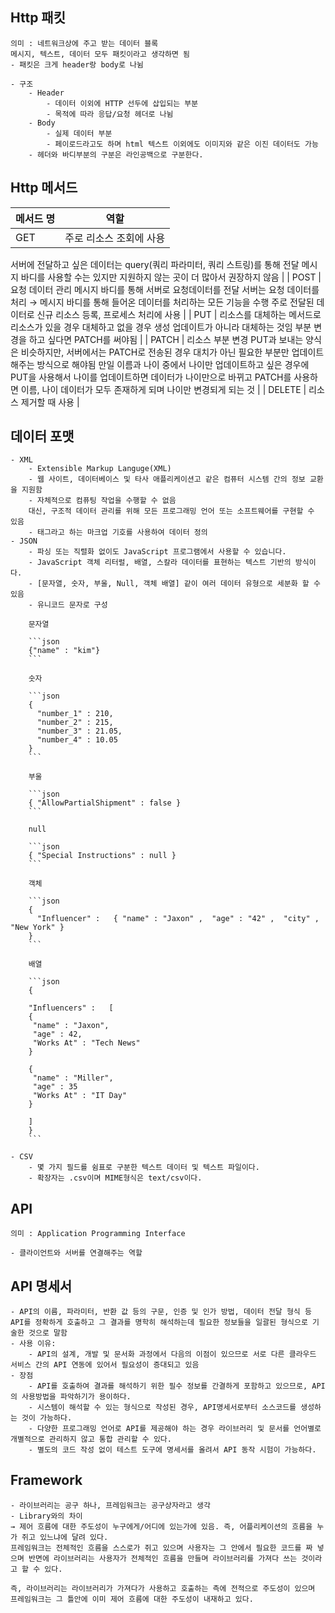 ## Http 패킷
    
    의미 : 네트워크상에 주고 받는 데이터 블록
    메시지, 텍스트, 데이터 모두 패킷이라고 생각하면 됨
    - 패킷은 크게 header랑 body로 나뉨
    
    - 구조
        - Header
            - 데이터 이외에 HTTP 선두에 삽입되는 부분
            - 목적에 따라 응답/요청 헤더로 나뉨
        - Body
            - 실제 데이터 부분
            - 페이로드라고도 하며 html 텍스트 이외에도 이미지와 같은 이진 데이터도 가능
        - 헤더와 바디부분의 구분은 라인공백으로 구분한다.
        
        
## Http 메서드
    
    
| 메서드 명 | 역할 |
| --- | --- |
| GET |  주로 리소스 조회에 사용
 서버에 전달하고 싶은 데이터는 query(쿼리 파라미터, 쿼리 스트링)를 통해 전달
 메시지 바디를 사용할 수는 있지만 지원하지 않는 곳이 더 많아서 권장하지 않음 |
| POST |   요청 데이터 관리
 메시지 바디를 통해 서버로 요청데이터를 전달
 서버는 요청 데이터를 처리 → 메시지 바디를 통해 들어온 데이터를 처리하는 모든 기능을 수행
 주로 전달된 데이터로 신규 리소스 등록, 프로세스 처리에 사용 |
| PUT |  리소스를 대체하는 메서드로 리소스가 있을 경우 대체하고 없을 경우 생성
 업데이트가 아니라 대체하는 것임
 부분 변경을 하고 싶다면 PATCH를 써야됨 |
| PATCH |  리소스 부분 변경
 PUT과 보내는 양식은 비슷하지만, 서버에서는 PATCH로 전송된 경우 대치가 아닌 필요한 부분만 업데이트 해주는 방식으로 해야됨
 만일 이름과 나이 중에서 나이만 업데이트하고 싶은 경우에 PUT을 사용해서 나이를 업데이트하면 데이터가 나이만으로 바뀌고 PATCH를 사용하면 이름, 나이 데이터가 모두 존재하게 되며 나이만 변경되게 되는 것 |
| DELETE |  리소스 제거할 때 사용 |

## 데이터 포맷
    - XML
        - Extensible Markup Languge(XML)
        - 웹 사이트, 데이터베이스 및 타사 애플리케이션고 같은 컴퓨터 시스템 간의 정보 교환을 지원함
        - 자체적으로 컴퓨팅 작업을 수행할 수 없음
        대신, 구조적 데이터 관리를 위해 모든 프로그래밍 언어 또는 소프트웨어를 구현할 수 있음
        - 태그라고 하는 마크업 기호를 사용하여 데이터 정의
    - JSON
        - 파싱 또는 직렬화 없이도 JavaScript 프로그램에서 사용할 수 있습니다.
        - JavaScript 객체 리터럴, 배열, 스칼라 데이터를 표현하는 텍스트 기반의 방식이다.
        - [문자열, 숫자, 부울, Null, 객체 배열] 같이 여러 데이터 유형으로 세분화 할 수 있음
        - 유니코드 문자로 구성
        
        문자열
        
        ```json
        {"name" : "kim"}
        ```
        
        숫자
        
        ```json
        {
          "number_1" : 210,
          "number_2" : 215,
          "number_3" : 21.05,
          "number_4" : 10.05
        }
        ```
        
        부울
        
        ```json
        { "AllowPartialShipment" : false }
        ```
        
        null
        
        ```json
        { "Special Instructions" : null }
        ```
        
        객체
        
        ```json
        {
          "Influencer" :   { "name" : "Jaxon" ,  "age" : "42" ,  "city" ,  "New York" }
        }
        ```
        
        배열
        
        ```json
        {
        
        "Influencers" :   [ 
        {
         "name" : "Jaxon", 
         "age" : 42, 
         "Works At" : "Tech News"
        }
        
        {
         "name" : "Miller", 
         "age" : 35
         "Works At" : "IT Day"
        }
        
        ] 
        }
        ```
        
    - CSV
        - 몇 가지 필드를 쉼표로 구분한 텍스트 데이터 및 텍스트 파일이다.
        - 확장자는 .csv이며 MIME형식은 text/csv이다.
## API
    
    의미 : Application Programming Interface
    
    - 클라이언트와 서버를 연결해주는 역할
## API 명세서
    - API의 이름, 파라미터, 반환 값 등의 구문, 인증 및 인가 방법, 데이터 전달 형식 등 API를 정확하게 호출하고 그 결과를 명학히 해석하는데 필요한 정보들을 일괄된 형식으로 기술한 것으로 말함
    - 사용 이유:
        - API의 설계, 개발 및 문서화 과정에서 다음의 이점이 있으므로 서로 다른 클라우드 서비스 간의 API 연동에 있어서 필요성이 증대되고 있음
    - 장점
        - API를 호출하여 결과를 해석하기 위한 필수 정보를 간결하게 포함하고 있으므로, API의 사용방법을 파악하기가 용이하다.
        - 시스템이 해석할 수 있는 형식으로 작성된 경우, API명세서로부터 소스코드를 생성하는 것이 가능하다.
        - 다양한 프로그래밍 언어로 API를 제공해야 하는 경우 라이브러리 및 문서를 언어별로 개별적으로 관리하지 않고 통합 관리할 수 있다.
        - 별도의 코드 작성 없이 테스트 도구에 명세서를 올려서 API 동작 시험이 가능하다.
## Framework
    - 라이브러리는 공구 하나, 프레임워크는 공구상자라고 생각
    - Library와의 차이 
    → 제어 흐름에 대한 주도성이 누구에게/어디에 있는가에 있음. 즉, 어플리케이션의 흐름을 누가 쥐고 있느냐에 달려 있다.
    프레임워크는 전체적인 흐름을 스스로가 쥐고 있으며 사용자는 그 안에서 필요한 코드를 짜 넣으며 반면에 라이브러리는 사용자가 전체적인 흐름을 만들며 라이브러리를 가져다 쓰는 것이라고 할 수 있다.
    
    즉, 라이브러리는 라이브러리가 가져다가 사용하고 호출하는 측에 전적으로 주도성이 있으며 프레임워크는 그 틀안에 이미 제어 흐름에 대한 주도성이 내재하고 있다.